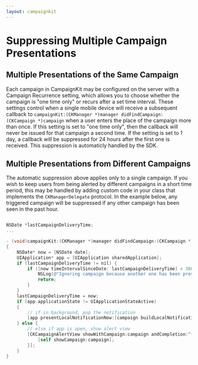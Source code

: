 ```yaml
---
layout: campaignkit
---
```


# Suppressing Multiple Campaign Presentations

## Multiple Presentations of the Same Campaign

Each campaign in CampaignKit may be configured on the server  with a Campaign Recurrence setting, which allows you to choose whether the campaign is "one time only" or recurs after
a set time interval.  These settings control when a single mobile device will receive a subsequent callback to `campaignKit:(CKManager *)manager didFindCampaign:(CKCampaign *)campaign`
when a user enters the place of the campaign more than once.  If this setting is set to "one time only", then the callback will never be issued for that campaign a second time.  If the setting is set to 1 day, a callback will be suppressed for 24 hours after the first one is received.  This suppression is automaticly handled by the SDK.

## Multiple Presentations from Different Campaigns

The automatic suppression above applies only to a single campaign.  If you wish to keep users from being alerted by different campaigns in a short time period, this may be handled by adding custom code in your class that implements the `CKManagerDelegate` protocol.  In the example below, any triggered campaign will be suppressed if any other campaign has been seen in the past hour.

```objective-c

NSDate *lastCampaignDeliveryTime;
...

- (void)campaignKit:(CKManager *)manager didFindCampaign:(CKCampaign *)campaign
{
    NSDate* now = [NSDate date];
    UIApplication* app = [UIApplication sharedApplication];
    if (lastCampaignDeliveryTime != nil) {
        if ([now timeIntervalSinceDate: lastCampaignDeliveryTime] < 3600) {
            NSLog(@"Ignoring campaign because another one has been presented to the user in the past hour.");
            return;
        }
    }
    lastCampaignDeliveryTime = now;
    if (app.applicationState != UIApplicationStateActive)
    {
        // if in background, pop the notification
        [app presentLocalNotificationNow:[campaign buildLocalNotification]];
    } else {
        // else if app is open, show alert view
        [CKCampaignAlertView showWithCampaign:campaign andCompletion:^{
            [self showCampaign:campaign];
        }];
    }
}
```

